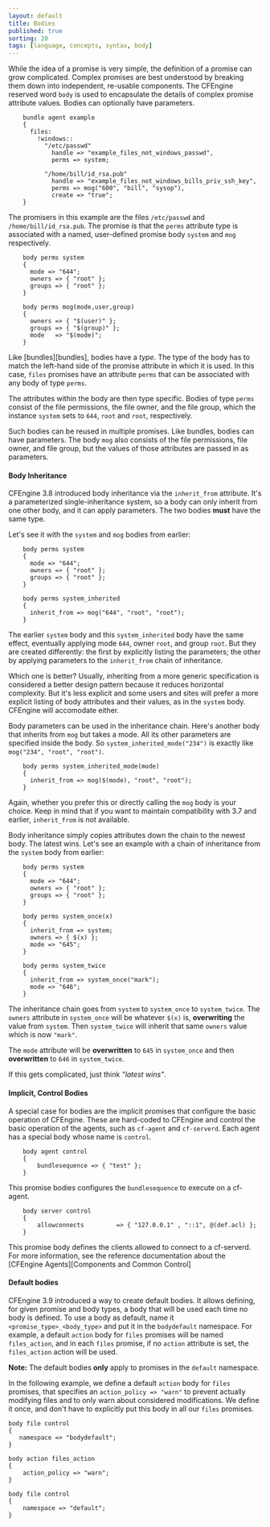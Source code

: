 ```yaml
---
layout: default
title: Bodies
published: true
sorting: 20
tags: [language, concepts, syntax, body]
---
```


While the idea of a promise is very simple, the definition of a promise can
grow complicated. Complex promises are best understood by breaking them down
into independent, re-usable components. The CFEngine reserved word `body` is
used to encapsulate the details of complex promise attribute values. Bodies
can optionally have parameters.

```cf3
    bundle agent example
    {
      files:
        !windows::
          "/etc/passwd"
            handle => "example_files_not_windows_passwd",
            perms => system;

          "/home/bill/id_rsa.pub"
            handle => "example_files_not_windows_bills_priv_ssh_key",
            perms => mog("600", "bill", "sysop"),
            create => "true";
    }
```

The promisers in this example are the files `/etc/passwd` and
`/home/bill/id_rsa.pub`. The promise is that the `perms` attribute type is
associated with a named, user-defined promise body `system` and `mog`
respectively.

```cf3
    body perms system
    {
      mode => "644";
      owners => { "root" };
      groups => { "root" };
    }

    body perms mog(mode,user,group)
    {
      owners => { "$(user)" };
      groups => { "$(group)" };
      mode   => "$(mode)";
    }
```

Like [bundles][bundles], bodies have a *type*. The type of the body has to match the left-hand side of the promise attribute in which it is used. In this case, `files` promises have an attribute `perms` that can be associated with any body of type `perms`.

The attributes within the body are then type specific. Bodies of type `perms` consist of the file permissions, the file owner, and the file group, which the instance `system` sets to `644`, `root` and `root`, respectively.

Such bodies can be reused in multiple promises. Like bundles, bodies can have parameters. The body `mog` also consists of the file permissions, file owner, and file group, but the values of those attributes are passed in as parameters.

#### Body Inheritance

CFEngine 3.8 introduced body inheritance via the `inherit_from`
attribute. It's a parameterized single-inheritance system, so a body
can only inherit from one other body, and it can apply parameters. The
two bodies **must** have the same type.

Let's see it with the `system` and `mog` bodies from earlier:

```cf3
    body perms system
    {
      mode => "644";
      owners => { "root" };
      groups => { "root" };
    }

    body perms system_inherited
    {
      inherit_from => mog("644", "root", "root");
    }

```

The earlier `system` body and this `system_inherited` body have the
same effect, eventually applying mode `644`, owner `root`, and group
`root`. But they are created differently: the first by explicitly
listing the parameters; the other by applying parameters to the
`inherit_from` chain of inheritance.

Which one is better? Usually, inheriting from a more generic
specification is considered a better design pattern because it reduces
horizontal complexity. But it's less explicit and some users and sites
will prefer a more explicit listing of body attributes and their
values, as in the `system` body. CFEngine will accomodate either.

Body parameters can be used in the inheritance chain. Here's another
body that inherits from `mog` but takes a mode. All its other
parameters are specified inside the body. So
`system_inherited_mode("234")` is exactly like `mog("234", "root",
"root")`.

```cf3
    body perms system_inherited_mode(mode)
    {
      inherit_from => mog($(mode), "root", "root");
    }

```

Again, whether you prefer this or directly calling the `mog` body is
your choice. Keep in mind that if you want to maintain compatibility
with 3.7 and earlier, `inherit_from` is not available.

Body inheritance simply copies attributes down the chain to the newest
body. The latest wins. Let's see an example with a chain of
inheritance from the `system` body from earlier:

```cf3
    body perms system
    {
      mode => "644";
      owners => { "root" };
      groups => { "root" };
    }

    body perms system_once(x)
    {
      inherit_from => system;
      owners => { $(x) };
      mode => "645";
    }

    body perms system_twice
    {
      inherit_from => system_once("mark");
      mode => "646";
    }

```

The inheritance chain goes from `system` to `system_once` to
`system_twice`. The `owners` attribute in `system_once` will be
whatever `$(x)` is, **overwriting** the value from `system`. Then
`system_twice` will inherit that same `owners` value which is now `"mark"`.

The `mode` attribute will be **overwritten** to `645` in `system_once`
and then **overwritten** to `646` in `system_twice`.

If this gets complicated, just think *"latest wins"*.

#### Implicit, Control Bodies

A special case for bodies are the implicit promises that configure the basic
operation of CFEngine. These are hard-coded to CFEngine and control the basic
operation of the agents, such as `cf-agent` and `cf-serverd`. Each agent has a
special body whose name is `control`.

```cf3
    body agent control
    {
        bundlesequence => { "test" };
    }
```

This promise bodies configures the `bundlesequence` to execute on a cf-agent.

```cf3
    body server control
    {
        allowconnects         => { "127.0.0.1" , "::1", @(def.acl) };
    }
```

This promise body defines the clients allowed to connect to a cf-serverd.
For more information, see the reference documentation about the [CFEngine
Agents][Components and Common Control]

#### Default bodies

CFEngine 3.9 introduced a way to create default bodies. It allows defining, for given
promise and body types, a body that will be used each time no body is defined.
To use a body as default, name it `<promise_type>_<body_type>` and put it
in the `bodydefault` namespace. For example, a default `action` body for `files`
promises will be named `files_action`, and in each `files` promise, if no
`action` attribute is set, the `files_action` action will be used.

**Note:** The default bodies **only** apply to promises in the `default` namespace.

In the following example, we define a default `action` body for `files`
promises, that specifies an `action_policy => "warn"` to prevent actually modifying files
and to only warn about considered modifications. We define it once,
and don't have to explicitly put this body in all our `files` promises.

```cf3
body file control
{
   namespace => "bodydefault";
}

body action files_action
{
    action_policy => "warn";
}

body file control
{
    namespace => "default";
}
```
